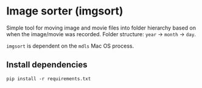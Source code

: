 # Image sorter (imgsort)

Simple tool for moving image and movie files into folder hierarchy based on when the image/movie was recorded. Folder structure: `year` -> `month` -> `day`.

`imgsort` is dependent on the `mdls` Mac OS process.

## Install dependencies

`pip install -r requirements.txt`